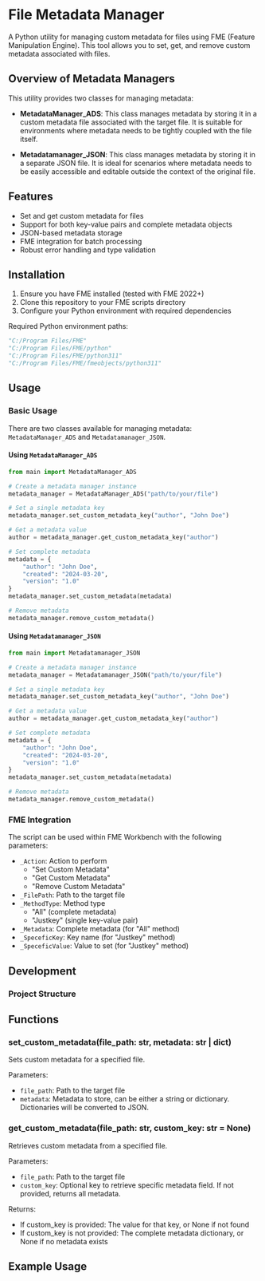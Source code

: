 # File Metadata Manager

A Python utility for managing custom metadata for files using FME (Feature Manipulation Engine). This tool allows you to set, get, and remove custom metadata associated with files.

## Overview of Metadata Managers

This utility provides two classes for managing metadata:

- **MetadataManager_ADS**: This class manages metadata by storing it in a custom metadata file associated with the target file. It is suitable for environments where metadata needs to be tightly coupled with the file itself.

- **Metadatamanager_JSON**: This class manages metadata by storing it in a separate JSON file. It is ideal for scenarios where metadata needs to be easily accessible and editable outside the context of the original file.

## Features

- Set and get custom metadata for files
- Support for both key-value pairs and complete metadata objects
- JSON-based metadata storage
- FME integration for batch processing
- Robust error handling and type validation

## Installation

1. Ensure you have FME installed (tested with FME 2022+)
2. Clone this repository to your FME scripts directory
3. Configure your Python environment with required dependencies

Required Python environment paths:
```python
"C:/Program Files/FME"
"C:/Program Files/FME/python"
"C:/Program Files/FME/python311"
"C:/Program Files/FME/fmeobjects/python311"
```

## Usage

### Basic Usage

There are two classes available for managing metadata: `MetadataManager_ADS` and `Metadatamanager_JSON`.

#### Using `MetadataManager_ADS`

```python
from main import MetadataManager_ADS

# Create a metadata manager instance
metadata_manager = MetadataManager_ADS("path/to/your/file")

# Set a single metadata key
metadata_manager.set_custom_metadata_key("author", "John Doe")

# Get a metadata value
author = metadata_manager.get_custom_metadata_key("author")

# Set complete metadata
metadata = {
    "author": "John Doe",
    "created": "2024-03-20",
    "version": "1.0"
}
metadata_manager.set_custom_metadata(metadata)

# Remove metadata
metadata_manager.remove_custom_metadata()
```

#### Using `Metadatamanager_JSON`

```python
from main import Metadatamanager_JSON

# Create a metadata manager instance
metadata_manager = Metadatamanager_JSON("path/to/your/file")

# Set a single metadata key
metadata_manager.set_custom_metadata_key("author", "John Doe")

# Get a metadata value
author = metadata_manager.get_custom_metadata_key("author")

# Set complete metadata
metadata = {
    "author": "John Doe",
    "created": "2024-03-20",
    "version": "1.0"
}
metadata_manager.set_custom_metadata(metadata)

# Remove metadata
metadata_manager.remove_custom_metadata()
```

### FME Integration

The script can be used within FME Workbench with the following parameters:

- `_Action`: Action to perform
  - "Set Custom Metadata"
  - "Get Custom Metadata"
  - "Remove Custom Metadata"
- `_FilePath`: Path to the target file
- `_MethodType`: Method type
  - "All" (complete metadata)
  - "Justkey" (single key-value pair)
- `_Metadata`: Complete metadata (for "All" method)
- `_SpeceficKey`: Key name (for "Justkey" method)
- `_SpeceficValue`: Value to set (for "Justkey" method)

## Development

### Project Structure

## Functions

### set_custom_metadata(file_path: str, metadata: str | dict)
Sets custom metadata for a specified file.

Parameters:
- `file_path`: Path to the target file
- `metadata`: Metadata to store, can be either a string or dictionary. Dictionaries will be converted to JSON.

### get_custom_metadata(file_path: str, custom_key: str = None)
Retrieves custom metadata from a specified file.

Parameters:
- `file_path`: Path to the target file
- `custom_key`: Optional key to retrieve specific metadata field. If not provided, returns all metadata.

Returns:
- If custom_key is provided: The value for that key, or None if not found
- If custom_key is not provided: The complete metadata dictionary, or None if no metadata exists

## Example Usage
